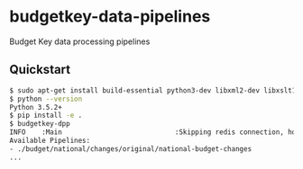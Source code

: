 # budgetkey-data-pipelines
Budget Key data processing pipelines

## Quickstart
```bash
$ sudo apt-get install build-essential python3-dev libxml2-dev libxslt1-dev
$ python --version
Python 3.5.2+
$ pip install -e .
$ budgetkey-dpp
INFO    :Main                            :Skipping redis connection, host:None, port:6379
Available Pipelines:
- ./budget/national/changes/original/national-budget-changes
...
```
